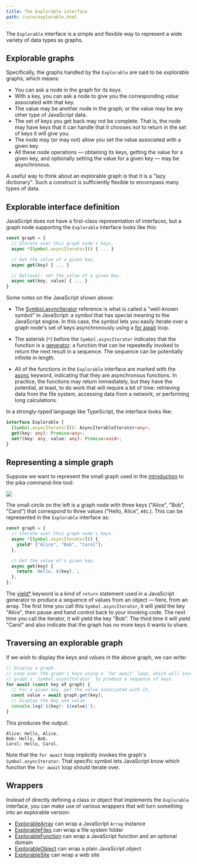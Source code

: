 ```yaml
---
title: The Explorable interface
path: /core/explorable.html
---
```


The `Explorable` interface is a simple and flexible way to represent a wide variety of data types as graphs.

## Explorable graphs

Specifically, the graphs handled by the `Explorable` are said to be _explorable_ graphs, which means:

- You can ask a node in the graph for its _keys_.
- With a key, you can ask a node to give you the corresponding _value_ associated with that key.
- The value may be another node in the graph, or the value may be any other type of JavaScript data.
- The set of keys you get back may not be complete. That is, the node may have keys that it can handle that it chooses _not_ to return in the set of keys it will give you.
- The node may (or may not) allow you set the value associated with a given key.
- All these node operations — obtaining its keys, getting the value for a given key, and optionally setting the value for a given key — may be asynchronous.

A useful way to think about an explorable graph is that it is a "lazy dictionary". Such a construct is sufficiently flexible to encompass many types of data.

## Explorable interface definition

JavaScript does not have a first-class representation of interfaces, but a graph node supporting the `Explorable` interface looks like this:

```js
const graph = {
  // Iterate over this graph node's keys.
  async *[Symbol.asyncIterator]() { ... }

  // Get the value of a given key.
  async get(key) { ... }

  // Optional: set the value of a given key.
  async set(key, value) { ... }
}
```

Some notes on the JavaScript shown above:

- The [Symbol.asyncIterator](https://developer.mozilla.org/en-US/docs/Web/JavaScript/Reference/Global_Objects/Symbol/asyncIterator) reference is what is called a "well-known symbol" in JavaScript: a symbol that has special meaning to the JavaScript engine. In this case, the symbol lets you easily iterate over a graph node's set of keys asynchronously using a [for await](https://developer.mozilla.org/en-US/docs/Web/JavaScript/Reference/Statements/for-await...of) loop.

- The asterisk (`*`) before the `Symbol.asyncIterator` indicates that the function is a [generator](https://developer.mozilla.org/en-US/docs/Web/JavaScript/Reference/Global_Objects/Generator): a function that can be repeatedly invoked to return the next result in a sequence. The sequence can be potentially infinite in length.

- All of the functions in the `Explorable` interface are marked with the [async](https://developer.mozilla.org/en-US/docs/Web/JavaScript/Reference/Statements/async_function) keyword, indicating that they are asynchronous functions. In practice, the functions may return immediately, but they have the potential, at least, to do work that will require a bit of time: retrieving data from the file system, accessing data from a network, or performing long calculations.

In a strongly-typed language like TypeScript, the interface looks like:

```ts
interface Explorable {
  [Symbol.asyncIterator](): AsyncIterableIterator<any>;
  get(key: any): Promise<any>;
  set?(key: any, value: any): Promise<void>;
}
```

## Representing a simple graph

Suppose we want to represent the small graph used in the [introduction](/pika/intro.md) to the pika command-line tool:

![](/pika/greetings.svg)

The small circle on the left is a graph node with three keys ("Alice", "Bob", "Carol") that correspond to three values ("Hello, Alice", etc.). This can be represented in the `Explorable` interface as:

```js
const graph = {
  // Iterate over this graph node's keys.
  async *[Symbol.asyncIterator]() {
    yield* ["Alice", "Bob", "Carol"];
  },

  // Get the value of a given key.
  async get(key) {
    return `Hello, ${key}.`;
  },
};
```

The [yield\*](https://developer.mozilla.org/en-US/docs/Web/JavaScript/Reference/Operators/yield*) keyword is a kind of `return` statement used in a JavaScript generator to produce a sequence of values from an object — here, from an array. The first time you call this `Symbol.asyncIterator`, it will yield the key "Alice", then pause and hand control back to your invoking code. The next time you call the iterator, it will yield the key "Bob". The third time it will yield "Carol" and also indicate that the graph has no more keys it wants to share.

## Traversing an explorable graph

If we wish to display the keys and values in the above graph, we can write:

```js
// Display a graph.
// Loop over the graph's keys using a `for await` loop, which will invoke the
// graph's `Symbol.asyncIterator` to produce a sequence of keys.
for await (const key of graph) {
  // For a given key, get the value associated with it.
  const value = await graph.get(key);
  // Display the key and value.
  console.log(`${key}: ${value}`);
}
```

This produces the output:

```console
Alice: Hello, Alice.
Bob: Hello, Bob.
Carol: Hello, Carol.
```

Note that the `for await` loop implicitly invokes the graph's `Symbol.asyncIterator`. That specific symbol lets JavaScript know which function the `for await` loop should iterate over.

## Wrappers

Instead of directly defining a class or object that implements the `Explorable` interface, you can make use of various wrappers that will turn something into an explorable version:

- [ExplorableArray](ExplorableArray.html) can wrap a JavaScript `Array` instance
- [ExplorableFiles](ExplorableFiles.html) can wrap a file system folder
- [ExplorableFunction](ExplorableFunctions.html) can wrap a JavaScript function and an optional domain
- [ExplorableObject](ExplorableObject.html) can wrap a plain JavaScript object
- [ExplorableSite](ExplorableSite.html) can wrap a web site
